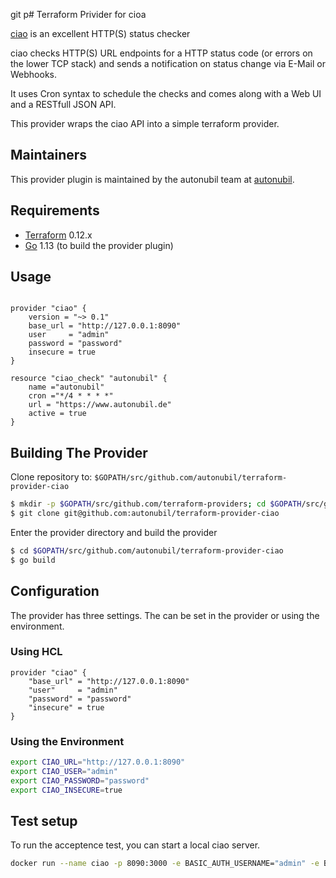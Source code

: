 git p# Terraform Privider for cioa

[ciao](https://brotandgames.com/ciao/) is an excellent HTTP(S) status checker

ciao checks HTTP(S) URL endpoints for a HTTP status code (or errors on the lower TCP stack) and sends a notification on status change via E-Mail or Webhooks.

It uses Cron syntax to schedule the checks and comes along with a Web UI and a RESTfull JSON API.

This provider wraps the ciao API into a simple terraform provider.

Maintainers
-----------

This provider plugin is maintained by the autonubil team at [autonubil](https://www.autonubil.de/).

Requirements
------------

-	[Terraform](https://www.terraform.io/downloads.html) 0.12.x
-	[Go](https://golang.org/doc/install) 1.13 (to build the provider plugin)


Usage
---------------------
```hcl

provider "ciao" {
    version = "~> 0.1"
    base_url = "http://127.0.0.1:8090"
    user     = "admin"
    password = "password"
    insecure = true
}

resource "ciao_check" "autonubil" {
    name ="autonubil"
    cron ="*/4 * * * *"
    url = "https://www.autonubil.de"
    active = true
}

```



Building The Provider
---------------------

Clone repository to: `$GOPATH/src/github.com/autonubil/terraform-provider-ciao`

```sh
$ mkdir -p $GOPATH/src/github.com/terraform-providers; cd $GOPATH/src/github.com/terraform-providers
$ git clone git@github.com:autonubil/terraform-provider-ciao
```

Enter the provider directory and build the provider

```sh
$ cd $GOPATH/src/github.com/autonubil/terraform-provider-ciao
$ go build
```


## Configuration

The provider has three settings. The can be set in the provider or using the environment.

### Using HCL

```hcl
provider "ciao" {
    "base_url" = "http://127.0.0.1:8090"
    "user"     = "admin"
    "password" = "password"
    "insecure" = true
}

```

### Using the Environment

```bash
export CIAO_URL="http://127.0.0.1:8090"
export CIAO_USER="admin"
export CIAO_PASSWORD="password"
export CIAO_INSECURE=true
```


## Test setup

To run the acceptence test, you can start a local ciao server.

```bash
docker run --name ciao -p 8090:3000 -e BASIC_AUTH_USERNAME="admin" -e BASIC_AUTH_PASSWORD="password"   brotandgames/ciao
```